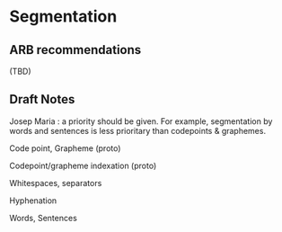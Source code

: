 # Segmentation

## ARB recommendations

(TBD)

## Draft Notes

Josep Maria : a priority should be given. For example, segmentation by words and sentences is less prioritary than codepoints & graphemes.

Code point, Grapheme  (proto)

Codepoint/grapheme indexation  (proto)

Whitespaces, separators

Hyphenation

Words, Sentences
